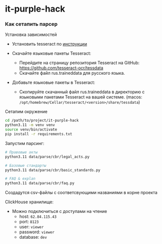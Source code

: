 # it-purple-hack


### Как сетапить парсер
Установка зависимостей

- Установить tesseract по [инструкции](https://textract.readthedocs.io/en/stable/installation.html)

- Скачайте языковые пакеты Tesseract:
    - Перейдите на страницу репозитория Tesseract на GitHub: https://github.com/tesseract-ocr/tessdata
    - Скачайте файл rus.traineddata для русского языка.
- Добавьте языковые пакеты в Tesseract:
    - Скопируйте скачанный файл rus.traineddata в директорию с языковыми пакетами Tesseract на вашей системе. (macos: `/opt/homebrew/Cellar/tesseract/<version>/share/tessdata`)

Сетапим окружение

```bash
cd /path/to/project/it-purple-hack
python3.11 -m venv venv
source venv/bin/activate
pip install -r requirements.txt
```

Запустим парсинг:
```bash
# Правовые акты
python3.11 data/parse/cbr/legal_acts.py

# Базовые стандарты
python3.11 data/parse/cbr/basic_standards.py

# FAQ & explan
python3.11 data/parse/cbr/faq.py
```
Создадутся csv-файлы с соответсвующими названиями в корне проекта

ClickHouse хранилище:
- Можно подключиться с доступами на чтение
  - host: `62.84.115.43`
  - port: `8123`
  - user: `viewer`
  - password: `viewer`
  - database: `dev`
